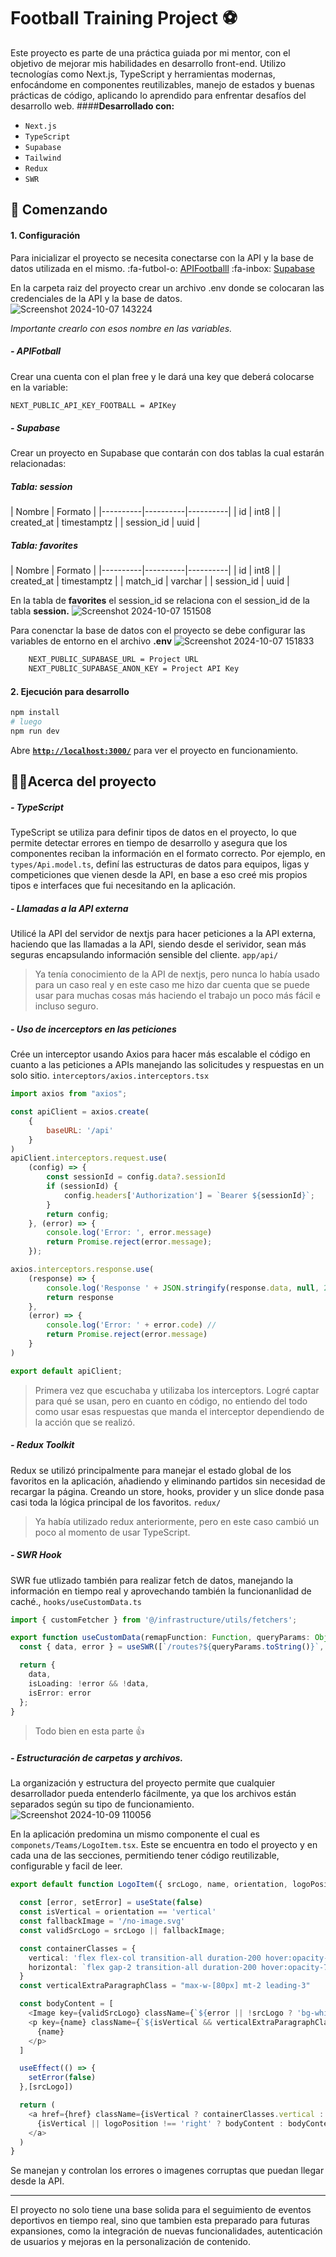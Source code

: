 # Football Training Project ⚽
Este proyecto es parte de una práctica guiada por mi mentor, con el objetivo de mejorar mis habilidades en desarrollo front-end. Utilizo tecnologías como Next.js, TypeScript y herramientas modernas, enfocándome en componentes reutilizables, manejo de estados y buenas prácticas de código, aplicando lo aprendido para enfrentar desafíos del desarrollo web.
####**Desarrollado con:**
- `Next.js`
- `TypeScript`
- `Supabase`
- `Tailwind`
- `Redux`
- `SWR`


## 🚀 Comenzando 
#### 1. Configuración
Para inicializar el proyecto se necesita conectarse con la API y la base de datos utilizada en el mismo.
:fa-futbol-o: [APIFootballl](https://apifootball.com/ "APIFootballl")
:fa-inbox: [Supabase](https://supabase.com/ "Supabase")

En la carpeta raiz del proyecto crear un archivo .env donde se colocaran las credenciales de la API y la base de datos.
![Screenshot 2024-10-07 143224](https://github.com/user-attachments/assets/67959009-3ab6-4301-849a-31c8a085fa4a)

*Importante crearlo con esos nombre en las variables.*
##### - APIFotball
Crear una cuenta con el plan free y le dará una key que deberá colocarse en la variable:

```bash
NEXT_PUBLIC_API_KEY_FOOTBALL = APIKey
```

##### - Supabase
Crear un proyecto en Supabase que contarán con dos tablas la cual estarán relacionadas:

##### Tabla: session

| Nombre |  Formato |
|----------|----------|----------|
| id    | int8   |
| created_at    | timestamptz   |
| session_id | uuid |
##### Tabla: favorites

| Nombre |  Formato |
|----------|----------|----------|
| id    | int8   |
| created_at    | timestamptz   |
| match_id    |  varchar   |
| session_id | uuid |

En la tabla de **favorites** el session_id se relaciona con el session_id de la tabla **session.**
![Screenshot 2024-10-07 151508](https://github.com/user-attachments/assets/1eebfbf8-ed93-49d5-884d-7194b08fb539)


Para conenctar la base de datos con el proyecto se debe configurar las variables de entorno en el archivo **.env**
![Screenshot 2024-10-07 151833](https://github.com/user-attachments/assets/f19a3cc1-afcd-4e33-8f3d-10b9dcb50323)

```bash 
	NEXT_PUBLIC_SUPABASE_URL = Project URL
	NEXT_PUBLIC_SUPABASE_ANON_KEY = Project API Key
```

#### 2. Ejecución para desarrollo
```bash
npm install
# luego
npm run dev
```
Abre [**`http://localhost:3000/`**](http://localhost:3000/) para ver el proyecto en funcionamiento.

## 🧑‍💻Acerca del proyecto
##### - TypeScript
TypeScript se utiliza para definir tipos de datos en el proyecto, lo que permite detectar errores en tiempo de desarrollo y asegura que los componentes reciban la información en el formato correcto. Por ejemplo, en `types/Api.model.ts`, definí las estructuras de datos para equipos, ligas y competiciones que vienen desde la API, en base a eso creé mis propios tipos e interfaces que fui necesitando en la aplicación.
##### - Llamadas a la API externa
Utilicé la API del servidor de nextjs para hacer peticiones a la API externa, haciendo que las llamadas a la API, siendo desde el serividor, sean más seguras encapsulando información sensible del cliente. `app/api/`
> Ya tenía conocimiento de la API de nextjs, pero nunca lo había usado para un caso real y en este caso me hizo dar cuenta que se puede usar para muchas cosas más haciendo el trabajo un poco más fácil e incluso seguro. 

##### - Uso de incerceptors en las peticiones
Crée un interceptor usando Axios para hacer más escalable el código en cuanto a las peticiones a APIs manejando las solicitudes y respuestas en un solo sitio. `interceptors/axios.interceptors.tsx`
```javascript
import axios from "axios";

const apiClient = axios.create(
    {
        baseURL: '/api'
    }
)
apiClient.interceptors.request.use(
    (config) => {
        const sessionId = config.data?.sessionId
        if (sessionId) {
            config.headers['Authorization'] = `Bearer ${sessionId}`;
        }
        return config;
    }, (error) => {
        console.log('Error: ', error.message)
        return Promise.reject(error.message);
    });

axios.interceptors.response.use(
    (response) => {
        console.log('Response ' + JSON.stringify(response.data, null, 2));
        return response
    },
    (error) => {
        console.log('Error: ' + error.code) //
        return Promise.reject(error.message)
    }
)

export default apiClient;
```
> Primera vez que escuchaba y utilizaba los interceptors. Logré captar para qué se usan, pero en cuanto en código, no entiendo del todo como usar esas respuestas que manda el interceptor dependiendo de la acción que se realizó.

##### - Redux Toolkit
Redux se utilizó principalmente para manejar el estado global de los favoritos en la aplicación, añadiendo y eliminando partidos sin necesidad de recargar la página. Creando un store, hooks, provider y un slice donde pasa casi toda la lógica principal de los favoritos. `redux/` 
> Ya había utilizado redux anteriormente, pero en este caso cambió un poco al momento de usar TypeScript.

##### - SWR Hook
SWR fue utlizado también para realizar fetch de datos, manejando la información en tiempo real y aprovechando también la funcionanlidad de caché., `hooks/useCustomData.ts`

```typescript
import { customFetcher } from '@/infrastructure/utils/fetchers';

export function useCustomData(remapFunction: Function, queryParams: Object) {
  const { data, error } = useSWR([`/routes?${queryParams.toString()}`, remapFunction], ([url, remapFn]) => customFetcher(url, remapFn));

  return {
    data,
    isLoading: !error && !data,
    isError: error
  };
}
```

> Todo bien en esta parte 👍

##### - Estructuración de carpetas y archivos.
La organización y estructura del proyecto permite que cualquier desarrollador pueda entenderlo fácilmente, ya que los archivos están separados según su tipo de funcionamiento.
![Screenshot 2024-10-09 110056](https://github.com/user-attachments/assets/0d280fea-fd8e-4f13-9033-b496f0275898)


En la aplicación predomina un mismo componente el cual es `componets/Teams/LogoItem.tsx`. Este se encuentra en todo el proyecto y en cada una de las secciones, permitiendo tener código reutilizable, configurable y facil de leer.

```typescript
export default function LogoItem({ srcLogo, name, orientation, logoPosition, href }: LogoItemProps) {

  const [error, setError] = useState(false)
  const isVertical = orientation == 'vertical'
  const fallbackImage = '/no-image.svg'
  const validSrcLogo = srcLogo || fallbackImage;

  const containerClasses = {
    vertical: 'flex flex-col transition-all duration-200 hover:opacity-75 items-center min-w-[70px] max-w-[70px] cursor-pointer',
    horizontal: `flex gap-2 transition-all duration-200 hover:opacity-75 items-center ${logoPosition == 'right' ? 'justify-end' : 'justify-start'} cursor-pointer max-w-auto`
  }
  const verticalExtraParagraphClass = "max-w-[80px] mt-2 leading-3"

  const bodyContent = [
    <Image key={validSrcLogo} className={`${error || !srcLogo ? 'bg-white rounded-full' : ''}`} src={error ? fallbackImage : validSrcLogo} alt={name} width={isVertical ? 50 : 20} height={isVertical ? 50 : 20} onError={()=> setError(true)}/>,
    <p key={name} className={`${isVertical && verticalExtraParagraphClass} font-medium text-xs text-center whitespace-nowrap overflow-hidden text-ellipsis`}>
      {name}
    </p>
  ]

  useEffect(() => {
    setError(false)
  },[srcLogo])

  return (
    <a href={href} className={isVertical ? containerClasses.vertical : containerClasses.horizontal}>
      {isVertical || logoPosition !== 'right' ? bodyContent : bodyContent.reverse()}
    </a>
  )
}
```

Se manejan y controlan los errores o imagenes corruptas que puedan llegar desde la API.

------------
El proyecto no solo tiene una base solida para el seguimiento de eventos deportivos en tiempo real, sino que tambien esta preparado para futuras expansiones, como la integración de nuevas funcionalidades, autenticación de usuarios y mejoras en la personalización de contenido.
